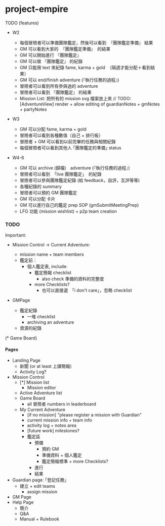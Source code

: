 # project-empire


TODO (features)

* W2
  * 每個冒險者可以準備團隊鑑定，然後可以看到　『團隊鑑定準備』 結果
  * GM 可以看到大家的　『團隊鑑定準備』　的結果
  * GM 可以開始進行 『團隊鑑定』
  * GM 可以做 『團隊鑑定』 的紀錄
  * GM 只能用 text 來紀錄 fame, karma + gold　（隔週才能分配＋看到結果）
  * GM 可以 end/finish adventure (『執行任務的過程』)
  * 冒險者可以看到所有參與過的 adventure
  * 冒險者可以看到 『團隊鑑定』 的結果
  * Mission List: 把所有的 mission svg 檔案放上來
// TODO: [AdventureView] render + allow editing of guardianNotes + gmNotes + partyNotes

* W3
  * GM 可以分配 fame, karma + gold
  * 冒險者可以看到各種數值（自己 + 排行板）
  * 冒險者 + GM 可以看到以前完畢的任務與相關紀錄
  * 每個冒險者可以看到其他人 ｢團隊鑑定的準備｣ status

* W4-6
  * GM 可以 archive (歸檔)　adventure (『執行任務的過程』)
  * 冒險者可以看到　｢live 團隊鑑定｣　的紀錄
  * 冒險者可以參與團隊鑑定紀錄 (給 feedback，自評，互評等等)
  * 各種紀錄的 summary
  * 冒險者可以預約 GM 團隊鑑定
  * GM 可以分配 卡片
  * GM 可以進行自己的鑑定 prep SOP (gmSubmitMeetingPrep)
  * LFG 功能 (mission wishlist) + p2p team creation


### TODO

Important:

* Mission Control -> Current Adventure:
  * mission name + team members
  * 鑑定前：
    * 個人鑑定表, include:
      * 鑑定簡報 checklist
        * also check 準備的資料的完整度
      * more Checklists?
        * 也可以直接選　｢i don't care｣，忽略 checklist

* GMPage
  * 鑑定紀錄
    * 一堆 checklist
    * archiving an adventure
  * 資源的紀錄

(* Game Board)

#### Pages

* Landing Page
  * 新聞 (or at least 上課簡報)
  * Activity Log?
* Mission Control
  * [*] Mission list
    * Mission editor
  * Active Adventure list
  * Game Board
    * all 冒險者 numbers in leaderboard
  * My Current Adventure
    * [if no mission] "please register a mission with Guardian"
    * current mission info + team info
    * activity log + notes area
    * [future work] milestones?
    * 鑑定區
      * 預備
        * 預約 GM
        * 準備資料 + 個人鑑定
        * 鑑定簡報標準 + more Checklists?
      * 進行
      * 結果
* Guardian page: ｢登記任務｣
  * 建立 + edit teams
    * assign mission
* GM Page
* Help Page
  * 簡介
  * Q&A
  * Manual + Rulebook